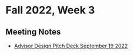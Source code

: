 # Fall 2022, Week 3

## Meeting Notes

- [Advisor Design Pitch Deck September 19 2022](./Advisor%20Pitch%20V1.0.0.pdf)
